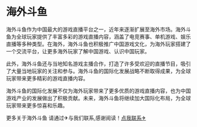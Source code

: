 # 海外斗鱼

海外斗鱼作为中国最大的游戏直播平台之一，近年来逐渐扩展至海外市场。海外斗鱼为全球玩家提供了丰富多彩的游戏直播内容，涵盖了电竞赛事、单机游戏、娱乐直播等多种类型。在海外，海外斗鱼也积极推广中国游戏文化，为海外玩家搭建了一个交流平台，让更多海外玩家了解中国游戏、认识中国玩家。

此外，海外斗鱼还与当地知名游戏主播合作，打造了许多受欢迎的直播节目，吸引了大量当地玩家的关注和参与。海外斗鱼的国际化发展战略不断取得成果，为全球玩家带来更多精彩的游戏直播内容。

海外斗鱼的国际化发展不仅为海外玩家带来了更多优质的游戏直播内容，也为中国游戏产业的发展做出了积极贡献。未来，海外斗鱼将继续加大国际化布局，为全球玩家带来更多惊喜和乐趣。

更多关于海外斗鱼 请通过✈与我们联系,感谢阅读！[点我联系✈](https://www.G208.com)